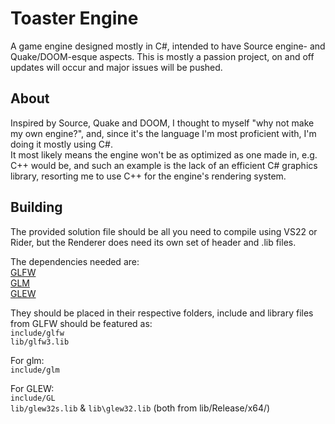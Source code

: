 # Toaster Engine
A game engine designed mostly in C#, intended to have Source engine- and Quake/DOOM-esque aspects. This is mostly a passion project, on and off updates will occur and major issues will be pushed.

## About
Inspired by Source, Quake and DOOM, I thought to myself "why not make my own engine?", and, since it's the language I'm most proficient with, I'm doing it mostly using C#. \
It most likely means the engine won't be as optimized as one made in, e.g. C++ would be, and such an example is the lack of an efficient C# graphics library, resorting me to use C++ for the engine's rendering system.

## Building
The provided solution file should be all you need to compile using VS22 or Rider, but the Renderer does need its own set of header and .lib files.

The dependencies needed are: \
[GLFW](https://github.com/glfw/glfw/releases/download/3.4/glfw-3.4.bin.WIN64.zip) \
[GLM](https://github.com/g-truc/glm/releases/download/1.0.1/glm-1.0.1-light.zip) \
[GLEW](https://sourceforge.net/projects/glew/files/glew/2.1.0/glew-2.1.0-win32.zip/download)

They should be placed in their respective folders, include and library files from GLFW should be featured as:\
`include/glfw`\
`lib/glfw3.lib`

For glm:\
`include/glm`

For GLEW:\
`include/GL`\
`lib/glew32s.lib` & `lib\glew32.lib` (both from lib/Release/x64/)
